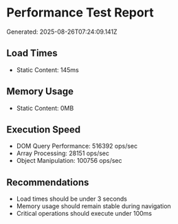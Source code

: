 # Performance Test Report
Generated: 2025-08-26T07:24:09.141Z

## Load Times


- Static Content: 145ms

## Memory Usage


- Static Content: 0MB

## Execution Speed
- DOM Query Performance: 516392 ops/sec
- Array Processing: 28151 ops/sec
- Object Manipulation: 100756 ops/sec

## Recommendations
- Load times should be under 3 seconds
- Memory usage should remain stable during navigation
- Critical operations should execute under 100ms
